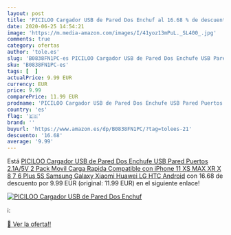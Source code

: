 ```yaml
---
layout: post
title: 'PICILOO Cargador USB de Pared Dos Enchuf al 16.68 % de descuento'
date: 2020-06-25 14:54:21
image: 'https://m.media-amazon.com/images/I/41yoz13mPuL._SL400_.jpg'
comments: true
category: ofertas
author: 'tole.es'
slug: 'B0838FN1PC-es PICILOO Cargador USB de Pared Dos Enchufe USB Pared...'
sku: 'B0838FN1PC-es'
tags: [  ]
actualPrice: 9.99 EUR
currency: EUR
price: 9.99
comparePrice: 11.99 EUR
prodname: 'PICILOO Cargador USB de Pared Dos Enchufe USB Pared Puertos 2.1A/5V 2 Pack Movil Carga Rapida Compatible con iPhone 11 XS MAX XR X 8 7 6 Plus 5S  Samsung Galaxy  Xiaomi  Huawei  LG  HTC  Android'
country: 'es'
flag: '🇪🇸'
brand: ''
buyurl: 'https://www.amazon.es/dp/B0838FN1PC/?tag=tolees-21'
descuento: '16.68'
average: '9.99'
---
```


Está [PICILOO Cargador USB de Pared Dos Enchufe USB Pared Puertos 2.1A/5V 2 Pack Movil Carga Rapida Compatible con iPhone 11 XS MAX XR X 8 7 6 Plus 5S  Samsung Galaxy  Xiaomi  Huawei  LG  HTC  Android](https://www.amazon.es/dp/B0838FN1PC/?tag=tolees-21) con 16.68 de descuento por 9.99 EUR (original: 11.99 EUR) en el siguiente enlace!

[![PICILOO Cargador USB de Pared Dos Enchuf](https://m.media-amazon.com/images/I/41yoz13mPuL._SL400_.jpg)](https://www.amazon.es/dp/B0838FN1PC/?tag=tolees-21)

ℹ️:


[🛒 Ver la oferta!!](https://www.amazon.es/dp/B0838FN1PC/?tag=tolees-21)
